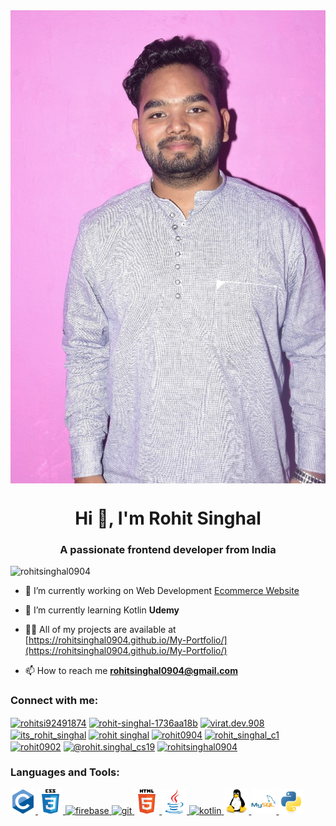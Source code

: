 <img src="./rohit.jpg" align="center">
<h1 align="center">Hi 👋, I'm Rohit Singhal</h1>
<h3 align="center">A passionate frontend developer from India</h3>

<p align="left"> <img src="https://komarev.com/ghpvc/?username=rohitsinghal0904&label=Profile%20views&color=0e75b6&style=flat" alt="rohitsinghal0904" /> </p>

- 🔭 I’m currently working on Web Development [Ecommerce Website](https://shoping-bzar.github.io/Shopping-Bazar/)

- 🌱 I’m currently learning Kotlin **Udemy**

- 👨‍💻 All of my projects are available at [https://rohitsinghal0904.github.io/My-Portfolio/](https://rohitsinghal0904.github.io/My-Portfolio/)

- 📫 How to reach me **rohitsinghal0904@gmail.com**

<h3 align="left">Connect with me:</h3>
<p align="left">
<a href="https://twitter.com/rohitsi92491874" target="blank"><img align="center" src="https://raw.githubusercontent.com/rahuldkjain/github-profile-readme-generator/master/src/images/icons/Social/twitter.svg" alt="rohitsi92491874" height="30" width="40" /></a>
<a href="https://linkedin.com/in/rohit-singhal-1736aa18b" target="blank"><img align="center" src="https://raw.githubusercontent.com/rahuldkjain/github-profile-readme-generator/master/src/images/icons/Social/linked-in-alt.svg" alt="rohit-singhal-1736aa18b" height="30" width="40" /></a>
<a href="https://fb.com/virat.dev.908" target="blank"><img align="center" src="https://raw.githubusercontent.com/rahuldkjain/github-profile-readme-generator/master/src/images/icons/Social/facebook.svg" alt="virat.dev.908" height="30" width="40" /></a>
<a href="https://instagram.com/its_rohit_singhal" target="blank"><img align="center" src="https://raw.githubusercontent.com/rahuldkjain/github-profile-readme-generator/master/src/images/icons/Social/instagram.svg" alt="its_rohit_singhal" height="30" width="40" /></a>
<a href="https://www.youtube.com/c/rohit singhal" target="blank"><img align="center" src="https://raw.githubusercontent.com/rahuldkjain/github-profile-readme-generator/master/src/images/icons/Social/youtube.svg" alt="rohit singhal" height="30" width="40" /></a>
<a href="https://www.codechef.com/users/rohit0904" target="blank"><img align="center" src="https://cdn.jsdelivr.net/npm/simple-icons@3.1.0/icons/codechef.svg" alt="rohit0904" height="30" width="40" /></a>
<a href="https://www.hackerrank.com/rohit_singhal_c1" target="blank"><img align="center" src="https://raw.githubusercontent.com/rahuldkjain/github-profile-readme-generator/master/src/images/icons/Social/hackerrank.svg" alt="rohit_singhal_c1" height="30" width="40" /></a>
<a href="https://www.leetcode.com/rohit0902" target="blank"><img align="center" src="https://raw.githubusercontent.com/rahuldkjain/github-profile-readme-generator/master/src/images/icons/Social/leet-code.svg" alt="rohit0902" height="30" width="40" /></a>
<a href="https://www.hackerearth.com/@rohit.singhal_cs19" target="blank"><img align="center" src="https://raw.githubusercontent.com/rahuldkjain/github-profile-readme-generator/master/src/images/icons/Social/hackerearth.svg" alt="@rohit.singhal_cs19" height="30" width="40" /></a>
<a href="https://auth.geeksforgeeks.org/user/rohitsinghal0904" target="blank"><img align="center" src="https://raw.githubusercontent.com/rahuldkjain/github-profile-readme-generator/master/src/images/icons/Social/geeks-for-geeks.svg" alt="rohitsinghal0904" height="30" width="40" /></a>
</p>

<h3 align="left">Languages and Tools:</h3>
<p align="left"> <a href="https://www.cprogramming.com/" target="_blank" rel="noreferrer"> <img src="https://raw.githubusercontent.com/devicons/devicon/master/icons/c/c-original.svg" alt="c" width="40" height="40"/> </a> <a href="https://www.w3schools.com/css/" target="_blank" rel="noreferrer"> <img src="https://raw.githubusercontent.com/devicons/devicon/master/icons/css3/css3-original-wordmark.svg" alt="css3" width="40" height="40"/> </a> <a href="https://firebase.google.com/" target="_blank" rel="noreferrer"> <img src="https://www.vectorlogo.zone/logos/firebase/firebase-icon.svg" alt="firebase" width="40" height="40"/> </a> <a href="https://git-scm.com/" target="_blank" rel="noreferrer"> <img src="https://www.vectorlogo.zone/logos/git-scm/git-scm-icon.svg" alt="git" width="40" height="40"/> </a> <a href="https://www.w3.org/html/" target="_blank" rel="noreferrer"> <img src="https://raw.githubusercontent.com/devicons/devicon/master/icons/html5/html5-original-wordmark.svg" alt="html5" width="40" height="40"/> </a> <a href="https://www.java.com" target="_blank" rel="noreferrer"> <img src="https://raw.githubusercontent.com/devicons/devicon/master/icons/java/java-original.svg" alt="java" width="40" height="40"/> </a> <a href="https://kotlinlang.org" target="_blank" rel="noreferrer"> <img src="https://www.vectorlogo.zone/logos/kotlinlang/kotlinlang-icon.svg" alt="kotlin" width="40" height="40"/> </a> <a href="https://www.linux.org/" target="_blank" rel="noreferrer"> <img src="https://raw.githubusercontent.com/devicons/devicon/master/icons/linux/linux-original.svg" alt="linux" width="40" height="40"/> </a> <a href="https://www.mysql.com/" target="_blank" rel="noreferrer"> <img src="https://raw.githubusercontent.com/devicons/devicon/master/icons/mysql/mysql-original-wordmark.svg" alt="mysql" width="40" height="40"/> </a> <a href="https://www.python.org" target="_blank" rel="noreferrer"> <img src="https://raw.githubusercontent.com/devicons/devicon/master/icons/python/python-original.svg" alt="python" width="40" height="40"/> </a> </p>
